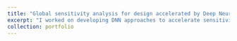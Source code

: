 ```yaml
---
title: "Global sensitivity analysis for design accelerated by Deep Neural Networks (DNNs)"
excerpt: "I worked on developing DNN approaches to accelerate sensitivity studies and uncertainty quantification for design of multiscale systems.<br/><img src='/images/network.pdf'>"
collection: portfolio
---
```

